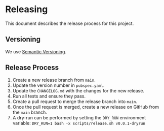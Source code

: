 # Releasing

This document describes the release process for this project.

## Versioning

We use [Semantic Versioning](http.semver.org/).

## Release Process

1.  Create a new release branch from `main`.
2.  Update the version number in `pubspec.yaml`.
3.  Update the `CHANGELOG.md` with the changes for the new release.
4.  Run all tests and ensure they pass.
5.  Create a pull request to merge the release branch into `main`.
6.  Once the pull request is merged, create a new release on GitHub from the `main` branch.
7.  A dry-run can be performed by setting the `DRY_RUN` environment variable: `DRY_RUN=1 bash -x scripts/release.sh v0.0.1-dryrun`
